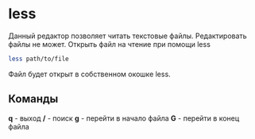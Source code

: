 # less
Данный редактор позволяет читать текстовые файлы. Редактировать файлы не может. Открыть файл на чтение при помощи less
```bash
less path/to/file
```
Файл будет открыт в собственном окошке less.

## Команды
**q** - выход
**/** - поиск
**g** - перейти в начало файла
**G** - перейти в конец файла
